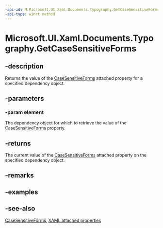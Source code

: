 ```yaml
---
-api-id: M:Microsoft.UI.Xaml.Documents.Typography.GetCaseSensitiveForms(Microsoft.UI.Xaml.DependencyObject)
-api-type: winrt method
---
```


<!-- Method syntax
public bool GetCaseSensitiveForms(Windows.UI.Xaml.DependencyObject element)
-->

# Microsoft.UI.Xaml.Documents.Typography.GetCaseSensitiveForms

## -description
Returns the value of the [CaseSensitiveForms](typography_casesensitiveforms.md) attached property for a specified dependency object.

## -parameters
### -param element
The dependency object for which to retrieve the value of the [CaseSensitiveForms](typography_casesensitiveforms.md) property.

## -returns
The current value of the [CaseSensitiveForms](typography_casesensitiveforms.md) attached property on the specified dependency object.

## -remarks

## -examples

## -see-also

[CaseSensitiveForms](typography_casesensitiveforms.md), [XAML attached properties](/windows/uwp/xaml-platform/attached-properties-overview)

